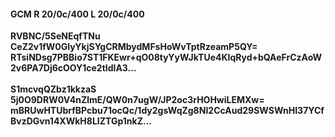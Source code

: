#### GCM R 20/0c/400 L 20/0c/400
**RVBNC/5SeNEqfTNu**<br/>**CeZ2v1fW0GIyYkjSYgCRMbydMFsHoWvTptRzeamP5QY=**<br/>**RTsiNDsg7PBBio7ST1FKEwr+qO08tyYyWJkTUe4KIqRyd+bQAeFrCzAoW2v6PA7Dj6cOOY1ce2tIdlA3...**<br/><br/>
**S1mcvqQZbz1kkzaS**<br/>**5j0O9DRW0V4nZlmE/QW0n7ugW/JP2oc3rHOHwiLEMXw=**<br/>**mBRUwHTUbrfBPcbu71ocQc/1dy2gsWqZg8NI2CcAud29SWSWnHI37YCfBvzDGvn14XWkH8LIZTGp1nkZ...**